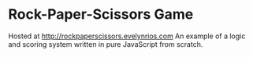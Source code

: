 Rock-Paper-Scissors Game
=================
Hosted at http://rockpaperscissors.evelynrios.com
An example of a logic and scoring system written in pure JavaScript from scratch.

